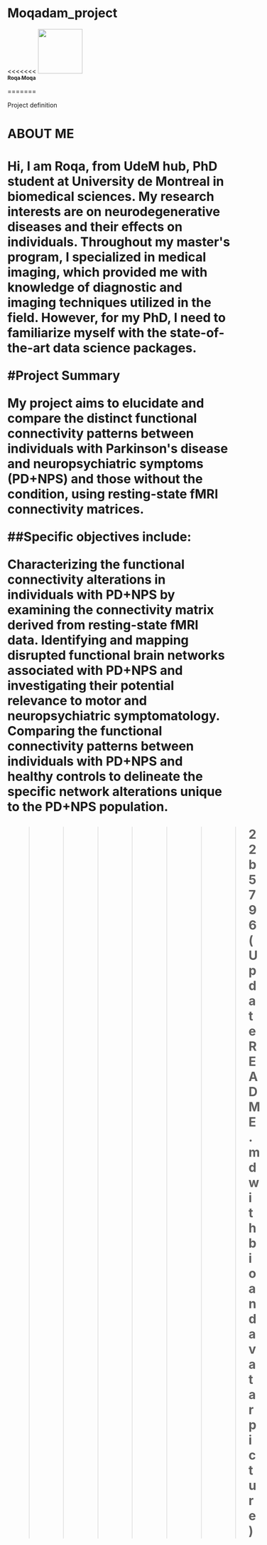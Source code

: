 ﻿<h1>Moqadam_project</h1>

<<<<<<< 
<a href="https://github.com/moqroq">
   <img src="https://avatars.githubusercontent.com/u/122383501?s=400&u=05796ff256ac58bd02476c922fdfc54ccf7f7ca4&v=4" width="100px;" alt=""/>
   <br /><sub><b>Roqa Moqa</b></sub>
</a> 



=======





</a> Project definition

<h1>ABOUT ME<h1>

Hi, I am Roqa, from UdeM hub, PhD student at University de Montreal in biomedical sciences.
My research interests are on neurodegenerative diseases and their effects on individuals. Throughout my master's program, I specialized in medical imaging, which provided me with knowledge of diagnostic and imaging techniques utilized in the field. However, for my PhD, I need to familiarize myself with the state-of-the-art data science packages.

#Project Summary

My project aims to elucidate and compare the distinct functional connectivity patterns between individuals with Parkinson's disease and neuropsychiatric symptoms (PD+NPS) and those without the condition, using resting-state fMRI connectivity matrices.

##Specific objectives include:

Characterizing the functional connectivity alterations in individuals with PD+NPS by examining the connectivity matrix derived from resting-state fMRI data.
Identifying and mapping disrupted functional brain networks associated with PD+NPS and investigating their potential relevance to motor and neuropsychiatric symptomatology.
Comparing the functional connectivity patterns between individuals with PD+NPS and healthy controls to delineate the specific network alterations unique to the PD+NPS population.


>>>>>>> 22b5796 (Update README.md with bio and avatar picture)
